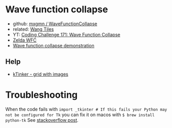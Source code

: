 Wave function collapse
===
* github: [mxgmn / WaveFunctionCollapse](https://github.com/mxgmn/WaveFunctionCollapse)
* related: [Wang Tiles](http://cr31.co.uk/stagecast/wang/2edge.html)
* YT: [Coding Challenge 171: Wave Function Collapse](https://www.youtube.com/watch?v=rI_y2GAlQFM)
* [Zelda WFC](https://observablehq.com/@makio135/zelda-wfc)
* [Wave function collapse demonstration](https://oskarstalberg.com/game/wave/wave.html)

Help
---
* [kTinker - grid with images](https://learnbyexample.github.io/practice_python_projects/square_tic_tac_toe/grid_and_images.html)

Troubleshooting
===
When the code fails with `import _tkinter # If this fails your Python may not be configured for Tk`
you can fix it on macos with `$ brew install python-tk`
See [stackoverflow post](https://stackoverflow.com/questions/5459444/tkinter-python-may-not-be-configured-for-tk).